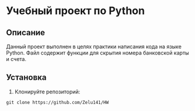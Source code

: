 # Учебный проект по Python
## Описание

Данный проект выполнен в целях практики написания кода на языке Python. Файл содержит функции для скрытия номера банковской карты и счета.

## Установка

1. Клонируйте репозиторий:
```
git clone https://github.com/Zelu141/HW
```
